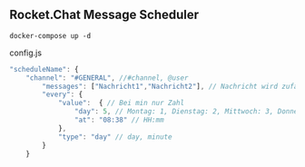 ## Rocket.Chat Message Scheduler

``docker-compose up -d``

config.js

```js	
"scheduleName": {
	"channel": "#GENERAL", //#channel, @user
		"messages": ["Nachricht1","Nachricht2"], // Nachricht wird zufällig ausgewählt
		"every": { 
			"value":  { // Bei min nur Zahl
				"day": 5, // Montag: 1, Dienstag: 2, Mittwoch: 3, Donnerstag: 4, Freitag: 5, Samstag: 6, Sonntag: 0, Täglich: daily
				"at": "08:38" // HH:mm	
			},
			"type": "day" // day, minute
		}
	}

```
